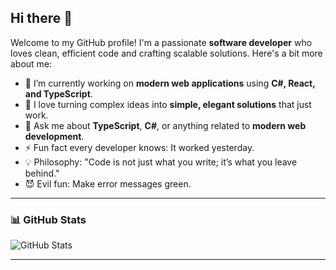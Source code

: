## Hi there 👋

Welcome to my GitHub profile! I'm a passionate **software developer** who loves clean, efficient code and crafting scalable solutions. Here's a bit more about me:

- 🔭 I’m currently working on **modern web applications** using **C#, React, and TypeScript**.  
- 🌟 I love turning complex ideas into **simple, elegant solutions** that just work.
- 💬 Ask me about **TypeScript**, **C#**, or anything related to **modern web development**.  
- ⚡ Fun fact every developer knows: It worked yesterday.
- 💡 Philosophy: "Code is not just what you write; it’s what you leave behind."
- 😈 Evil fun: Make error messages green.

---

### 📊 GitHub Stats
![GitHub Stats](https://github-readme-stats.vercel.app/api?username=mna-intend&show_icons=true&hide_title=true&include_all_commits=true&theme=highcontrast)

---
